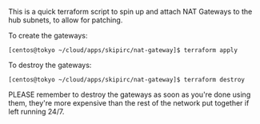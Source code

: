 This is a quick terraform script to spin up and attach NAT Gateways to the hub subnets, to allow for patching.

To create the gateways:

```
[centos@tokyo ~/cloud/apps/skipirc/nat-gateway]$ terraform apply
```

To destroy the gateways:

```
[centos@tokyo ~/cloud/apps/skipirc/nat-gateway]$ terraform destroy
```

PLEASE remember to destroy the gateways as soon as you're done using them, they're more expensive than the rest of the
network put together if left running 24/7.
